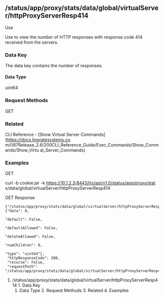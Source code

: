 ## /status/app/proxy/stats/data/global/virtualServer/httpProxyServerResp414

Use

Use to view the number of HTTP responses with response code 414 received from
the servers.

### Data Key

The data key contains the number of responses.

#### Data Type

uint64

### Request Methods

GET

### Related

CLI Reference - [Show Virtual Server Commands](https://docs.lineratesystems.co
m/087Release_2.6/200CLI_Reference_Guide/Exec_Commands/Show_Commands/Show_Virtu
al_Server_Commands)

### Examples

GET

curl -b cookie.jar -k https://10.1.2.3:8443/lrs/api/v1.0/status/app/proxy/stat
s/data/global/virtualServer/httpProxyServerResp414

GET Response

    
    
    {"/status/app/proxy/stats/data/global/virtualServer/httpProxyServerResp414": {"data": 0,
                                                                                "default": False,
                                                                                "defaultAllowed": False,
                                                                                "deleteAllowed": False,
                                                                                "numChildren": 0,
                                                                                "type": "uint64"},
     "httpResponseCode": 200,
     "recurse": False,
     "requestPath": "/status/app/proxy/stats/data/global/virtualServer/httpProxyServerResp414"}
    

  1. /status/app/proxy/stats/data/global/virtualServer/httpProxyServerResp414
    1. Data Key
      1. Data Type
    2. Request Methods
    3. Related
    4. Examples

